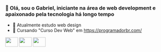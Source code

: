 ### 👋 Olá, sou o Gabriel, iniciante na área de web development e apaixonado pela tecnologia há longo tempo

- 🌱 Atualmente estudo web design
- 📖 Cursando "Curso Dev Web" em https://programadorbr.com/

<div>
<img height="30px" width="40px" src="https://cdn.jsdelivr.net/gh/devicons/devicon/icons/css3/css3-original.svg"/>
<img height="30px" width="40px" <img src="https://cdn.jsdelivr.net/gh/devicons/devicon/icons/html5/html5-original.svg"/>
<img height="30px" width="40px" src="https://cdn.jsdelivr.net/gh/devicons/devicon/icons/javascript/javascript-original.svg"/>
</div>
